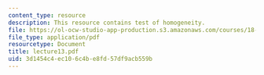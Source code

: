 ```yaml
---
content_type: resource
description: This resource contains test of homogeneity.
file: https://ol-ocw-studio-app-production.s3.amazonaws.com/courses/18-443-statistics-for-applications-fall-2006/3d1454c4ec106c4be8fd57df9acb559b_lecture13.pdf
file_type: application/pdf
resourcetype: Document
title: lecture13.pdf
uid: 3d1454c4-ec10-6c4b-e8fd-57df9acb559b
---
```

